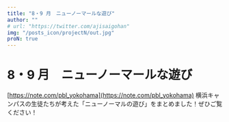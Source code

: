 ```yaml
---
title: "8・9 月　ニューノーマールな遊び"
author: ""
# url: "https://twitter.com/ajisaigohan"
img: "/posts_icon/projectN/out.jpg"
proN: true
---
```


# 8・9 月　ニューノーマールな遊び

[https://note.com/pbl_yokohama](https://note.com/pbl_yokohama)
横浜キャンパスの生徒たちが考えた「ニューノーマルの遊び」をまとめました！ぜひご覧ください！
